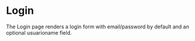 # Login

The Login page renders a login form with email/password by default and an optional usuarioname field.
